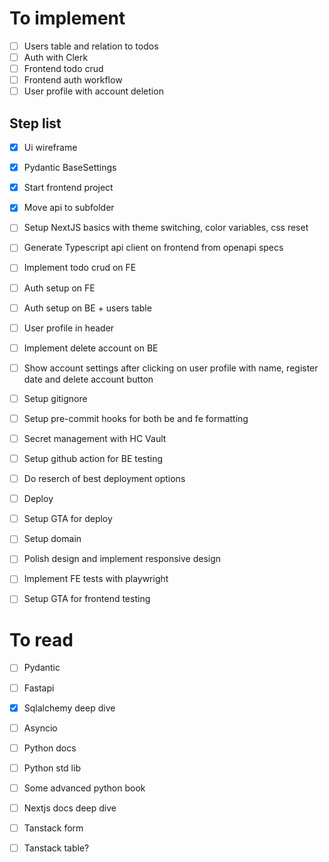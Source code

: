 # To implement

- [ ] Users table and relation to todos
- [ ] Auth with Clerk
- [ ] Frontend todo crud
- [ ] Frontend auth workflow
- [ ] User profile with account deletion

## Step list

- [x] Ui wireframe
- [x] Pydantic BaseSettings
- [x] Start frontend project
- [x] Move api to subfolder
- [ ] Setup NextJS basics with theme switching, color variables, css reset
- [ ] Generate Typescript api client on frontend from openapi specs
- [ ] Implement todo crud on FE
- [ ] Auth setup on FE
- [ ] Auth setup on BE + users table
- [ ] User profile in header
- [ ] Implement delete account on BE
- [ ] Show account settings after clicking on user profile with name, register date and delete account button

- [ ] Setup gitignore
- [ ] Setup pre-commit hooks for both be and fe formatting
- [ ] Secret management with HC Vault
- [ ] Setup github action for BE testing
- [ ] Do reserch of best deployment options
- [ ] Deploy
- [ ] Setup GTA for deploy
- [ ] Setup domain
- [ ] Polish design and implement responsive design
- [ ] Implement FE tests with playwright
- [ ] Setup GTA for frontend testing


# To read

- [ ] Pydantic
- [ ] Fastapi
- [x] Sqlalchemy deep dive
- [ ] Asyncio
- [ ] Python docs
- [ ] Python std lib
- [ ] Some advanced python book
- [ ] Nextjs docs deep dive
- [ ] Tanstack form
- [ ] Tanstack table?



